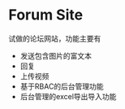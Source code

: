 Forum Site
===============

试做的论坛网站，功能主要有

 + 发送包含图片的富文本
 + 回复
 + 上传视频
 + 基于RBAC的后台管理功能
 + 后台管理的excel导出导入功能